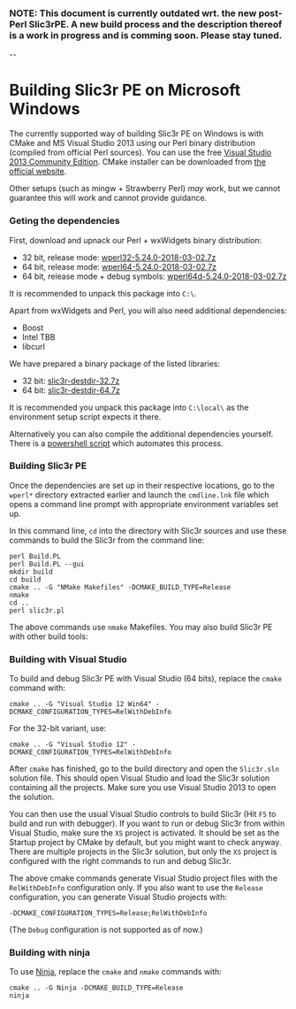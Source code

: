 
### NOTE: This document is currently outdated wrt. the new post-Perl Slic3rPE. A new build process and the description thereof is a work in progress and is comming soon. Please stay tuned.

--


# Building Slic3r PE on Microsoft Windows

The currently supported way of building Slic3r PE on Windows is with CMake and MS Visual Studio 2013
using our Perl binary distribution (compiled from official Perl sources).
You can use the free [Visual Studio 2013 Community Edition](https://www.visualstudio.com/vs/older-downloads/).
CMake installer can be downloaded from [the official website](https://cmake.org/download/).

Other setups (such as mingw + Strawberry Perl) _may_ work, but we cannot guarantee this will work
and cannot provide guidance.


### Geting the dependencies

First, download and upnack our Perl + wxWidgets binary distribution:

  - 32 bit, release mode: [wperl32-5.24.0-2018-03-02.7z](https://bintray.com/vojtechkral/Slic3r-PE/download_file?file_path=wperl32-5.24.0-2018-03-02.7z)
  - 64 bit, release mode: [wperl64-5.24.0-2018-03-02.7z](https://bintray.com/vojtechkral/Slic3r-PE/download_file?file_path=wperl64-5.24.0-2018-03-02.7z)
  - 64 bit, release mode + debug symbols: [wperl64d-5.24.0-2018-03-02.7z](https://bintray.com/vojtechkral/Slic3r-PE/download_file?file_path=wperl64d-5.24.0-2018-03-02.7z)

It is recommended to unpack this package into `C:\`.

Apart from wxWidgets and Perl, you will also need additional dependencies:

  - Boost
  - Intel TBB
  - libcurl

We have prepared a binary package of the listed libraries:

  - 32 bit: [slic3r-destdir-32.7z](https://bintray.com/vojtechkral/Slic3r-PE/download_file?file_path=2%2Fslic3r-destdir-32.7z)
  - 64 bit: [slic3r-destdir-64.7z](https://bintray.com/vojtechkral/Slic3r-PE/download_file?file_path=2%2Fslic3r-destdir-64.7z)

It is recommended you unpack this package into `C:\local\` as the environment
setup script expects it there.

Alternatively you can also compile the additional dependencies yourself.
There is a [powershell script](./deps-build/windows/slic3r-makedeps.ps1) which automates this process.

### Building Slic3r PE

Once the dependencies are set up in their respective locations,
go to the `wperl*` directory extracted earlier and launch the `cmdline.lnk` file
which opens a command line prompt with appropriate environment variables set up.

In this command line, `cd` into the directory with Slic3r sources
and use these commands to build the Slic3r from the command line:

    perl Build.PL
    perl Build.PL --gui
    mkdir build
    cd build
    cmake .. -G "NMake Makefiles" -DCMAKE_BUILD_TYPE=Release
    nmake
    cd ..
    perl slic3r.pl

The above commands use `nmake` Makefiles.
You may also build Slic3r PE with other build tools:


### Building with Visual Studio

To build and debug Slic3r PE with Visual Studio (64 bits), replace the `cmake` command with:

    cmake .. -G "Visual Studio 12 Win64" -DCMAKE_CONFIGURATION_TYPES=RelWithDebInfo

For the 32-bit variant, use:

    cmake .. -G "Visual Studio 12" -DCMAKE_CONFIGURATION_TYPES=RelWithDebInfo

After `cmake` has finished, go to the build directory and open the `Slic3r.sln` solution file.
This should open Visual Studio and load the Slic3r solution containing all the projects.
Make sure you use Visual Studio 2013 to open the solution.

You can then use the usual Visual Studio controls to build Slic3r (Hit `F5` to build and run with debugger).
If you want to run or debug Slic3r from within Visual Studio, make sure the `XS` project is activated.
It should be set as the Startup project by CMake by default, but you might want to check anyway.
There are multiple projects in the Slic3r solution, but only the `XS` project is configured with the right
commands to run and debug Slic3r.

The above cmake commands generate Visual Studio project files with the `RelWithDebInfo` configuration only.
If you also want to use the `Release` configuration, you can generate Visual Studio projects with:

    -DCMAKE_CONFIGURATION_TYPES=Release;RelWithDebInfo

(The `Debug` configuration is not supported as of now.)

### Building with ninja

To use [Ninja](https://ninja-build.org/), replace the `cmake` and `nmake` commands with:

    cmake .. -G Ninja -DCMAKE_BUILD_TYPE=Release
    ninja
